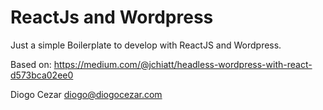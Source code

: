 # ReactJs and Wordpress

Just a simple Boilerplate to develop with ReactJS and Wordpress.

Based on: https://medium.com/@jchiatt/headless-wordpress-with-react-d573bca02ee0

Diogo Cezar <diogo@diogocezar.com>